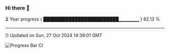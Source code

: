 ### Hi there 👋

⏳ Year progress { ████████████████████████▁▁▁▁▁▁ } 82.13 %

---

⏰ Updated on Sun, 27 Oct 2024 14:39:01 GMT

![Progress Bar CI](https://github.com/IshwaranRudhara/GIT-ACTION/workflows/Progress%20Bar%20CI/badge.svg)
